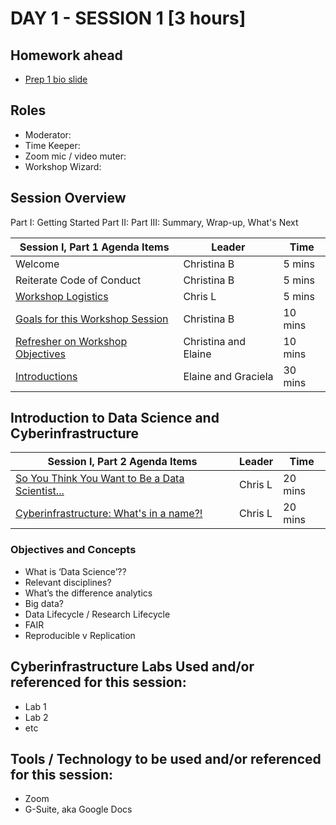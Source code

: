 

# DAY 1 - SESSION 1 [3 hours]


## Homework ahead
* [Prep 1 bio slide](https://rapid-research.github.io/nc_pr_virtual_workshop/homework/workshop_bios.html)

## Roles
* Moderator: 
* Time Keeper:
* Zoom mic / video muter:
* Workshop Wizard: 

## Session Overview
Part I: Getting Started
Part II: 
Part III: Summary, Wrap-up, What's Next

Session I, Part 1 Agenda Items | Leader | Time 
---------------------------------------- | --------------- | ------- 
Welcome | Christina B | 5 mins 
Reiterate Code of Conduct | Christina B | 5 mins 
[Workshop Logistics](https://rapid-research.github.io/nc_pr_virtual_workshop/modules/workshop_logistics.html) | Chris L | 5 mins 
[Goals for this Workshop Session](https://rapid-research.github.io/nc_pr_virtual_workshop/modules/sessionI_goals.html) | Christina B | 10 mins 
[Refresher on Workshop Objectives](https://rapid-research.github.io/nc_pr_virtual_workshop/modules/workshop_objectives.html) | Christina and Elaine | 10 mins 
[Introductions](https://rapid-research.github.io/nc_pr_virtual_workshop/modules/participant_introductions.html) | Elaine and Graciela | 30 mins 

## Introduction to Data Science and Cyberinfrastructure

Session I, Part 2 Agenda Items | Leader | Time 
---------------------------------------- | --------------- | ------- 
[So You Think You Want to Be a Data Scientist...](https://rapid-research.github.io/nc_pr_virtual_workshop/modules/intro_to_datasci.html) | Chris L | 20 mins 
[Cyberinfrastructure: What's in a name?!](https://rapid-research.github.io/nc_pr_virtual_workshop/modules/intro_to_cyberinfra.html) | Chris L | 20 mins 

### Objectives and Concepts
* What is ‘Data Science’??
* Relevant disciplines?
* What’s the difference analytics
* Big data?
* Data Lifecycle / Research Lifecycle
* FAIR 
* Reproducible v Replication


## Cyberinfrastructure Labs Used and/or referenced for this session:
* Lab 1
* Lab 2
* etc

## Tools / Technology to be used and/or referenced for this session:
* Zoom
* G-Suite, aka Google Docs




